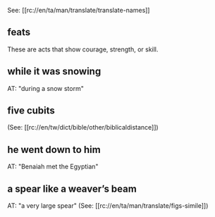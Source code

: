 See: [[rc://en/ta/man/translate/translate-names]]

## feats ##

These are acts that show courage, strength, or skill.

## while it was snowing ##

AT: "during a snow storm"

## five cubits ##

(See: [[rc://en/tw/dict/bible/other/biblicaldistance]])

## he went down to him ##

AT: "Benaiah met the Egyptian"

## a spear like a weaver’s beam ##

AT:  "a very large spear" (See: [[rc://en/ta/man/translate/figs-simile]])